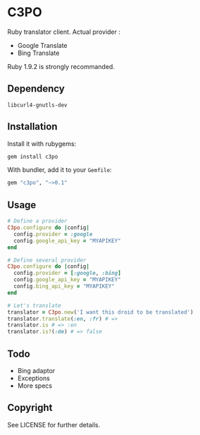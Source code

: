 C3PO
====

Ruby translator client. Actual provider :

 * Google Translate
 * Bing Translate

Ruby 1.9.2 is strongly recommanded.


Dependency
----------

`libcurl4-gnutls-dev`


Installation
------------

Install it with rubygems:

``` ruby
gem install c3po
```

With bundler, add it to your `Gemfile`:

``` ruby
gem "c3po", "~>0.1"
```


Usage
-----

``` ruby
# Define a provider
C3po.configure do |config|
  config.provider = :google
  config.google_api_key = "MYAPIKEY"
end

# Define several provider
C3po.configure do |config|
  config.provider = [:google, :bing]
  config.google_api_key = "MYAPIKEY"
  config.bing_api_key = "MYAPIKEY"
end

# Let's translate
translator = C3po.new('I want this droid to be translated')
translator.translate(:en, :fr) # =>
translator.is # => :en
translator.is?(:de) # => false
```

Todo
----

* Bing adaptor
* Exceptions
* More specs

Copyright
---------

See LICENSE for further details.
